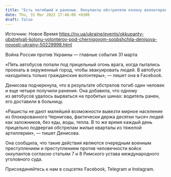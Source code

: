 ```yaml
---
title: "Есть погибший и раненые. Оккупанты обстреляли колону волонтеров под Черниговом — Денисова"
date: Thu, 31 Mar 2022 17:46:00 +0300
draft: false
---
```

Источник: Новое Время https://nv.ua/ukraine/events/okkupanty-obstrelyali-kolonu-volonterov-pod-chernigovom-soobshchila-denisova-novosti-ukrainy-50229998.html


Война России против Украины — главные события 31 марта

«Пять автобусов попали под прицельный огонь врага, когда пытались проехать в окруженный город, чтобы эвакуировать людей. В автобусе находились только гражданские волонтеры», — пишет она в Facebook.

Денисова подчеркнула, что в результате обстрелов погиб один человек и еще четыре получили ранения. Она добавила, что одному из автобусов удалось вырваться на пробитых шинах: водитель ранен, его доставили в больницу.

«Рашисты не дают малейшей возможности вывезти мирное население из блокированного Чернигова, фактически держа десятки тысяч людей как заложников, без еды, воды, тепла. В то же время каждый день прицельно подвергая обстрелам жилые кварталы из тяжелой артиллерии», — пишет Денисова.

Она сообщила, что такие действия являются очередным военным преступлением и преступлением против человечности войск оккупантов согласно статьям 7 и 8 Римского устава международного уголовного суда.

Присоединяйтесь к нам в соцсетях Facebook, Telegram и Instagram.
